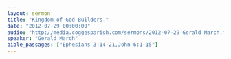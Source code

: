 ```yaml
---
layout: sermon
title: "Kingdom of God Builders."
date: "2012-07-29 00:00:00"
audio: "http://media.coggesparish.com/sermons/2012-07-29 Gerald March.mp3"
speaker: "Gerald March"
bible_passages: ["Ephesians 3:14-21,John 6:1-15"]
---
```

